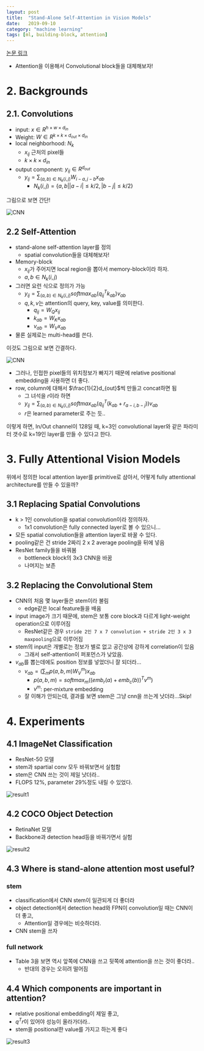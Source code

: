 ```yaml
---
layout: post
title:  "Stand-Alone Self-Attention in Vision Models"
date:   2019-09-10
category: "machine learning"
tags: [ml, building-block, attention]
---
```


[논문 링크](https://arxiv.org/abs/1906.05909)

* Attention을 이용해서 Convolutional block들을 대체해보자!


# 2. Backgrounds

## 2.1. Convolutions
* input: $x \in R^{h \times w \times d_{in}}$
* Weight: $W \in R^{k \times k \times d_{out} \times d_{in}}$
* local neighborhood: $N_k$
  * $x_{ij}$ 근처의 pixel들
  * $k \times k \times d_{in}$
* output component: $y_{ij} \in R^{d_{out}}$
  * $y_{ij} = \sum_{(a, b) \in N_k(i, j)} W_{i-a, j-b}x_{ab}$
    * $N_k(i, j) = \{a, b \vert \vert a-i \vert \le k/2, \vert b-j\vert \le k/2\}$

그림으로 보면 간단!

![CNN](/resources/SASA/cnn.png)

## 2.2 Self-Attention

* stand-alone self-attention layer를 정의
  * spatial convolution들을 대체해보자!
* Memory-block
  * $x_{ij}$가 주어지면 local region을 뽑아서 memory-block이라 하자.
  * $a,b \in N_k(i, j)$
* 그러면 요런 식으로 정의가 가능
  * $y_{ij} = \sum_{(a, b) \in N_k(i, j)} softmax_{ab}( { q_{ij} } ^T k_{ab})v_{ab}$
  * $q, k, v$는 attention의 query, key, value를 의미한다.
    * $q_{ij} = W_Qx_{ij}$
    * $k_{ab} = W_Kx_{ab}$
    * $v_{ab} = W_Vx_{ab}$
* 물론 실제로는 multi-head를 쓴다.

이것도 그림으로 보면 간결하다.

![CNN](/resources/SASA/sasa.png)

* 그러나, 인접한 pixel들의 위치정보가 빠지기 때문에 relative positional embedding을 사용하면 더 좋다.
* row, column에 대해서 $\frac{1}{2}d_{out}$씩 만들고 concat하면 됨
  * 그 녀석을 $r$이라 하면
  * $y_{ij} = \sum_{(a, b) \in N_k(i, j)} softmax_{ab}( { q_{ij} } ^T (k_{ab} + r_{a-i, b-j}))v_{ab}$
  * $r$은 learned parameter로 주는 듯..

이렇게 하면, In/Out channel이 128일 때, k=3인 convolutional layer와 같은 파라미터 갯수로 k=19인
layer를 만들 수 있다고 한다.

# 3. Fully Attentional Vision Models

위에서 정의한 local attention layer를 primitive로 삼아서, 어떻게 fully attentional architecture를
만들 수 있을까?

## 3.1 Replacing Spatial Convolutions

* k > 1인 convolution을 spatial convolution이라 정의하자.
  * 1x1 convolution은 fully connected layer로 볼 수 있으니...
* 모든 spatial convolution들을 attention layer로 바꿀 수 있다.
* pooling같은 건 stride 2짜리 2 x 2 average pooling을 뒤에 넣음
* ResNet family들을 바꿔봄
  * bottleneck block의 3x3 CNN을 바꿈
  * 나머지는 보존

## 3.2 Replacing the Convolutional Stem

* CNN의 처음 몇 layer들은 stem이라 불림
  * edge같은 local feature들을 배움
* input image가 크기 때문에, stem은 보통 core block과 다르게 light-weight operation으로 이루어짐
  * ResNet같은 경우 `stride 2인 7 x 7 convolution + stride 2인 3 x 3 maxpooling`으로 이루어짐
* stem의 input은 개별로는 정보가 별로 없고 공간상에 강하게 correlation이 있음
  * 그래서 self-attention이 퍼포먼스가 낮았음.
* $v_{ab}$를 뽑는데에도 position 정보를 넣었더니 잘 되더라...
  * $v_{ab} = ( \sum_m p(a,b,m) W_V^m ) x_{ab}$
    * $p(a, b, m) = softmax_m((emb_r(a) + emb_c(b))^Tv^m)$
    * $v^m$: per-mixture embedding
  * 잘 이해가 안되는데, 결과를 보면 stem은 그냥 cnn을 쓰는게 낫더라...Skip!

# 4. Experiments

## 4.1 ImageNet Classification

* ResNet-50 모델
* stem과 spartial conv 모두 바꿔보면서 실험함
* stem은 CNN 쓰는 것이 제일 낫더라..
* FLOPS 12%, parameter 29%정도 내릴 수 있었다.

![result1](/resources/SASA/result1.png)

## 4.2 COCO Object Detection

* RetinaNet 모델
* Backbone과 detection head등을 바꿔가면서 실험

![result2](/resources/SASA/result2.png)

## 4.3 Where is stand-alone attention most useful?

### stem
* classification에서 CNN stem이 일관되게 더 좋더라
* object detection에서 detection head와 FPN이 convolution일 때는 CNN이 더 좋고,
    * Attention일 경우에는 비슷하더라.
* CNN stem을 쓰자

### full network

* Table 3을 보면 역시 앞쪽에 CNN을 쓰고 뒷쪽에 attention을 쓰는 것이 좋더라..
  * 반대의 경우는 오히려 떨어짐

## 4.4 Which components are important in attention?

* relative positional embedding이 제일 좋고,
* $q^Tr$이 있어야 성능이 올라가더라..
* stem을 positional한 value를 가지고 하는게 좋다

![result3](/resources/SASA/result3.png)

